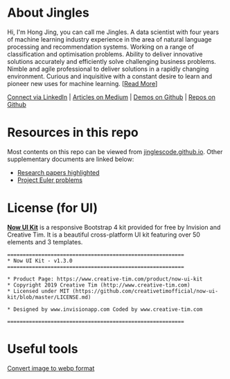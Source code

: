 # About Jingles

Hi, I'm Hong Jing, you can call me Jingles. A data scientist with four years of machine learning industry experience in the area of natural language processing and recommendation systems. Working on a range of classification and optimisation problems. Ability to deliver innovative solutions accurately and efficiently solve challenging business problems. Nimble and agile professional to deliver solutions in a rapidly changing environment. Curious and inquisitive with a constant desire to learn and pioneer new uses for machine learning. [[Read More](https://jinglescode.github.io/)]

[Connect via LinkedIn](https://www.linkedin.com/in/jingles/) |
[Articles on Medium](https://towardsdatascience.com/@jinglesnote) |
[Demos on Github](https://jinglescode.github.io/demos/) |
[Repos on Github](https://github.com/jinglescode)

# Resources in this repo
Most contents on this repo can be viewed from [jinglescode.github.io](https://jinglescode.github.io/). Other supplementary documents are linked below:
- [Research papers highlighted](https://github.com/jinglescode/jinglescode.github.io/tree/master/research/pdfs)
- [Project Euler problems](https://github.com/jinglescode/jinglescode.github.io/tree/master/_posts/javascript/project-euler-problems)

# License (for UI)

**[Now UI Kit](http://demos.creative-tim.com/now-ui-kit/index.html?ref=nuk-readme)** is a responsive Bootstrap 4 kit provided for free by Invision and Creative Tim. It is a beautiful cross-platform UI kit featuring over 50 elements and 3 templates.

```
=========================================================
* Now UI Kit - v1.3.0
=========================================================

* Product Page: https://www.creative-tim.com/product/now-ui-kit
* Copyright 2019 Creative Tim (http://www.creative-tim.com)
* Licensed under MIT (https://github.com/creativetimofficial/now-ui-kit/blob/master/LICENSE.md)

* Designed by www.invisionapp.com Coded by www.creative-tim.com

=========================================================
```

# Useful tools
[Convert image to webp format](https://image.online-convert.com/convert-to-webp)
